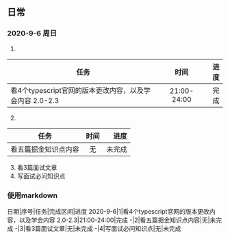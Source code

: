 ## 日常

### 2020-9-6 周日
 1.
任务|时间|进度
--|:--:|--:
看4个typescript官网的版本更改内容，以及学会内容 2.0-2.3|21:00-24:00|完成


 2.
任务|时间|进度
---|:---:|---:
看五篇掘金知识点内容|无|未完成
 3. 看3篇面试文章
 4. 写面试必问知识点


### 使用markdown
日期|序号|任务|完成区间|进度
2020-9-6|1|看4个typescript官网的版本更改内容，以及学会内容 2.0-2.3|21:00-24:00|完成
-|2|看五篇掘金知识点内容|无|未完成
-|3|看3篇面试文章|无|未完成
-|4|写面试必问知识点|无|未完成
